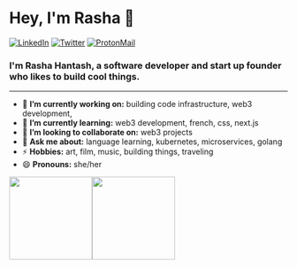 <h1 align="left"> Hey, I'm Rasha 👋 </h1>
<p align="left">
   <a href="https://www.linkedin.com/in/rasha-hantash/"><img alt="LinkedIn" src="https://img.shields.io/badge/-rasha--hantash-black?style=flat-square&logo=Linkedin&logoColor=white&link=https://www.linkedin.com/in/rasha-hantash/"></a>
   <a href="https://twitter.com/rasha_hantash"><img alt="Twitter" src="https://img.shields.io/badge/-@rasha_hantash-black?style=flat-square&logo=twitter&logoColor=white&link=https://twitter.com/jonaylor89"></a>
   <a href="mailto:rasha.hantash@pm.me"><img alt="ProtonMail" src="https://img.shields.io/badge/-rasha.hantash@pm.me-black?style=flat-square&logo=ProtonMail&logoColor=white&link=mailto:rasha.hantash@pm.me"></a>
</p>

<h3 align="left">  I'm Rasha Hantash, a software developer and start up founder who likes to build cool things.  </h3>

---
- 🔭 **I’m currently working on:** building code infrastructure, web3 development,
- 🌱 **I’m currently learning:** web3 development, french, css, next.js
- 👯 **I’m looking to collaborate on:** web3 projects
- 💬 **Ask me about:** language learning, kubernetes, microservices, golang
- ⚡ **Hobbies:** art, film, music, building things, traveling
- 😄 **Pronouns:** she/her


<a><img height="150px" src="https://github-readme-stats.vercel.app/api?username=rasha-hantash&show_icons=true&hide_title=true&hide_border=true&theme=radical" /><img height="150px" src="https://github-readme-stats.vercel.app/api/top-langs/?username=rasha-hantash&show_icons=true&layout=compact&langs_count=6&hide_title=true&hide_border=true&theme=radical" /></a>

<!--
**rasha-hantash/rasha-hantash** is a ✨ _special_ ✨ repository because its `README.md` (this file) appears on your GitHub profile.

Here are some ideas to get you started:

- 🔭 I’m currently working on ...
- 🌱 I’m currently learning ...
- 👯 I’m looking to collaborate on ...
- 🤔 I’m looking for help with ...
- 💬 Ask me about ...
- 📫 How to reach me: ...
- 😄 Pronouns: ...
- ⚡ Fun fact: ...
-->
